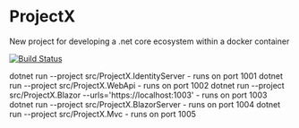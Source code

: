 # ProjectX
New project for developing a .net core ecosystem within a docker container

[![Build Status](https://dev.azure.com/CraigHanson/ProjectX/_apis/build/status/craigahanson.ProjectX?branchName=master)](https://dev.azure.com/CraigHanson/ProjectX/_build/latest?definitionId=1&branchName=master)

dotnet run --project src/ProjectX.IdentityServer - runs on port 1001
dotnet run --project src/ProjectX.WebApi - runs on port 1002
dotnet run --project src/ProjectX.Blazor --urls='https://localhost:1003' - runs on port 1003
dotnet run --project src/ProjectX.BlazorServer - runs on port 1004
dotnet run --project src/ProjectX.Mvc - runs on port 1005